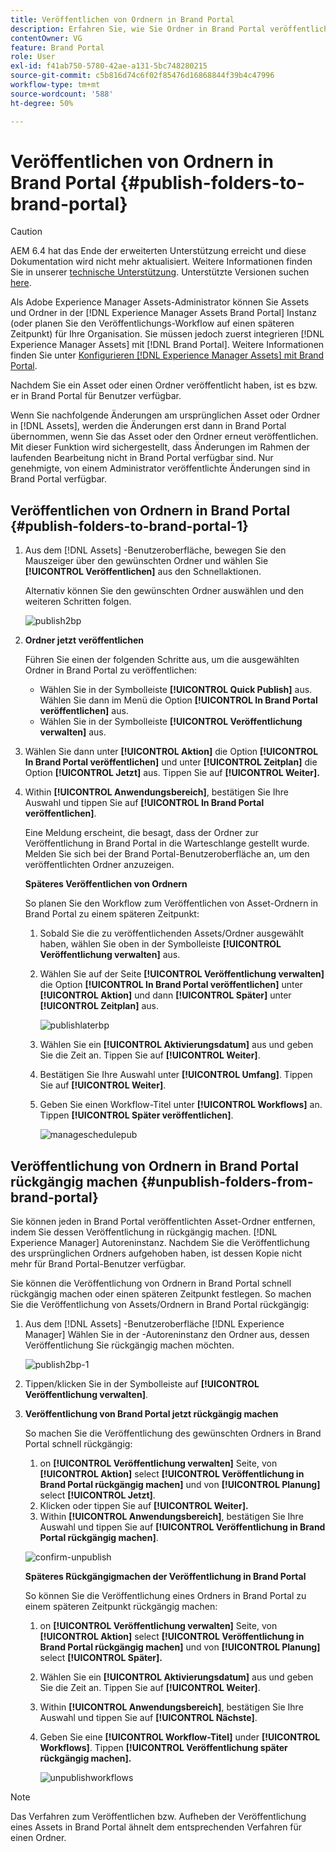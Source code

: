 ```yaml
---
title: Veröffentlichen von Ordnern in Brand Portal
description: Erfahren Sie, wie Sie Ordner in Brand Portal veröffentlichen und deren Veröffentlichung rückgängig machen können.
contentOwner: VG
feature: Brand Portal
role: User
exl-id: f41ab750-5780-42ae-a131-5bc748280215
source-git-commit: c5b816d74c6f02f85476d16868844f39b4c47996
workflow-type: tm+mt
source-wordcount: '588'
ht-degree: 50%

---
```


# Veröffentlichen von Ordnern in Brand Portal {#publish-folders-to-brand-portal}

>[!CAUTION]
>
>AEM 6.4 hat das Ende der erweiterten Unterstützung erreicht und diese Dokumentation wird nicht mehr aktualisiert. Weitere Informationen finden Sie in unserer [technische Unterstützung](https://helpx.adobe.com/de/support/programs/eol-matrix.html). Unterstützte Versionen suchen [here](https://experienceleague.adobe.com/docs/?lang=de).

Als Adobe Experience Manager Assets-Administrator können Sie Assets und Ordner in der [!DNL Experience Manager Assets Brand Portal] Instanz (oder planen Sie den Veröffentlichungs-Workflow auf einen späteren Zeitpunkt) für Ihre Organisation. Sie müssen jedoch zuerst integrieren [!DNL Experience Manager Assets] mit [!DNL Brand Portal]. Weitere Informationen finden Sie unter [Konfigurieren [!DNL Experience Manager Assets] mit Brand Portal](configure-aem-assets-with-brand-portal.md).

Nachdem Sie ein Asset oder einen Ordner veröffentlicht haben, ist es bzw. er in Brand Portal für Benutzer verfügbar.

Wenn Sie nachfolgende Änderungen am ursprünglichen Asset oder Ordner in [!DNL Assets], werden die Änderungen erst dann in Brand Portal übernommen, wenn Sie das Asset oder den Ordner erneut veröffentlichen. Mit dieser Funktion wird sichergestellt, dass Änderungen im Rahmen der laufenden Bearbeitung nicht in Brand Portal verfügbar sind. Nur genehmigte, von einem Administrator veröffentlichte Änderungen sind in Brand Portal verfügbar.

## Veröffentlichen von Ordnern in Brand Portal {#publish-folders-to-brand-portal-1}

1. Aus dem [!DNL Assets] -Benutzeroberfläche, bewegen Sie den Mauszeiger über den gewünschten Ordner und wählen Sie **[!UICONTROL Veröffentlichen]** aus den Schnellaktionen.

   Alternativ können Sie den gewünschten Ordner auswählen und den weiteren Schritten folgen.

   ![publish2bp](assets/publish2bp.png)

2. **Ordner jetzt veröffentlichen**

   Führen Sie einen der folgenden Schritte aus, um die ausgewählten Ordner in Brand Portal zu veröffentlichen:

   * Wählen Sie in der Symbolleiste **[!UICONTROL Quick Publish]** aus. Wählen Sie dann im Menü die Option **[!UICONTROL In Brand Portal veröffentlichen]** aus.
   * Wählen Sie in der Symbolleiste **[!UICONTROL Veröffentlichung verwalten]** aus.

3. Wählen Sie dann unter **[!UICONTROL Aktion]** die Option **[!UICONTROL In Brand Portal veröffentlichen]** und unter **[!UICONTROL Zeitplan]** die Option **[!UICONTROL Jetzt]** aus. Tippen Sie auf **[!UICONTROL Weiter].**
4. Within **[!UICONTROL Anwendungsbereich]**, bestätigen Sie Ihre Auswahl und tippen Sie auf **[!UICONTROL In Brand Portal veröffentlichen]**.

   Eine Meldung erscheint, die besagt, dass der Ordner zur Veröffentlichung in Brand Portal in die Warteschlange gestellt wurde. Melden Sie sich bei der Brand Portal-Benutzeroberfläche an, um den veröffentlichten Ordner anzuzeigen.

   **Späteres Veröffentlichen von Ordnern**

   So planen Sie den Workflow zum Veröffentlichen von Asset-Ordnern in Brand Portal zu einem späteren Zeitpunkt:

   1. Sobald Sie die zu veröffentlichenden Assets/Ordner ausgewählt haben, wählen Sie oben in der Symbolleiste **[!UICONTROL Veröffentlichung verwalten]** aus.
   2. Wählen Sie auf der Seite **[!UICONTROL Veröffentlichung verwalten]** die Option **[!UICONTROL In Brand Portal veröffentlichen]** unter **[!UICONTROL Aktion]** und dann **[!UICONTROL Später]** unter **[!UICONTROL Zeitplan]** aus.

      ![publishlaterbp](assets/publishlaterbp.png)

   3. Wählen Sie ein **[!UICONTROL Aktivierungsdatum]** aus und geben Sie die Zeit an. Tippen Sie auf **[!UICONTROL Weiter]**.
   4. Bestätigen Sie Ihre Auswahl unter **[!UICONTROL Umfang]**. Tippen Sie auf **[!UICONTROL Weiter]**.
   5. Geben Sie einen Workflow-Titel unter **[!UICONTROL Workflows]** an. Tippen **[!UICONTROL Später veröffentlichen]**.

      ![manageschedulepub](assets/manageschedulepub.png)

## Veröffentlichung von Ordnern in Brand Portal rückgängig machen {#unpublish-folders-from-brand-portal}

Sie können jeden in Brand Portal veröffentlichten Asset-Ordner entfernen, indem Sie dessen Veröffentlichung in rückgängig machen. [!DNL Experience Manager] Autoreninstanz. Nachdem Sie die Veröffentlichung des ursprünglichen Ordners aufgehoben haben, ist dessen Kopie nicht mehr für Brand Portal-Benutzer verfügbar.

Sie können die Veröffentlichung von Ordnern in Brand Portal schnell rückgängig machen oder einen späteren Zeitpunkt festlegen. So machen Sie die Veröffentlichung von Assets/Ordnern in Brand Portal rückgängig:

1. Aus dem [!DNL Assets] -Benutzeroberfläche [!DNL Experience Manager]  Wählen Sie in der -Autoreninstanz den Ordner aus, dessen Veröffentlichung Sie rückgängig machen möchten.

   ![publish2bp-1](assets/publish2bp-1.png)

2. Tippen/klicken Sie in der Symbolleiste auf **[!UICONTROL Veröffentlichung verwalten]**.

3. **Veröffentlichung von Brand Portal jetzt rückgängig machen**

   So machen Sie die Veröffentlichung des gewünschten Ordners in Brand Portal schnell rückgängig:

   1. on **[!UICONTROL Veröffentlichung verwalten]** Seite, von **[!UICONTROL Aktion]** select **[!UICONTROL Veröffentlichung in Brand Portal rückgängig machen]** und von **[!UICONTROL Planung]** select **[!UICONTROL Jetzt]**.
   2. Klicken oder tippen Sie auf **[!UICONTROL Weiter].**
   3. Within **[!UICONTROL Anwendungsbereich]**, bestätigen Sie Ihre Auswahl und tippen Sie auf **[!UICONTROL Veröffentlichung in Brand Portal rückgängig machen]**.

   ![confirm-unpublish](assets/confirm-unpublish.png)

   **Späteres Rückgängigmachen der Veröffentlichung in Brand Portal**

   So können Sie die Veröffentlichung eines Ordners in Brand Portal zu einem späteren Zeitpunkt rückgängig machen:

   1. on **[!UICONTROL Veröffentlichung verwalten]** Seite, von **[!UICONTROL Aktion]** select **[!UICONTROL Veröffentlichung in Brand Portal rückgängig machen]** und von **[!UICONTROL Planung]** select **[!UICONTROL Später].**
   2. Wählen Sie ein **[!UICONTROL Aktivierungsdatum]** aus und geben Sie die Zeit an. Tippen Sie auf **[!UICONTROL Weiter]**.
   3. Within **[!UICONTROL Anwendungsbereich]**, bestätigen Sie Ihre Auswahl und tippen Sie auf **[!UICONTROL Nächste]**.
   4. Geben Sie eine **[!UICONTROL Workflow-Titel]** under **[!UICONTROL Workflows]**. Tippen **[!UICONTROL Veröffentlichung später rückgängig machen].**

      ![unpublishworkflows](assets/unpublishworkflows.png)


>[!NOTE]
>
>Das Verfahren zum Veröffentlichen bzw. Aufheben der Veröffentlichung eines Assets in Brand Portal ähnelt dem entsprechenden Verfahren für einen Ordner.

